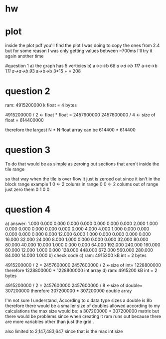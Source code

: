 # hw

# plot     
inside the plot pdf you'll find the plot I was doing to copy the ones from 2.4 but
for some reason I was only getting values between ~700ms
I'll try it again another time 

#question 1
a) the graph has 5 verticies
b) 
a->c->b 6*8
a->d->b 11*7
a->e->b 1*11
a->a->b 9*3
a->b->b 3*15
      + = 208

# question 2
ram: 4915200000 k 
float = 4 bytes

4915200000 / 2 <- float * float = 2457600000
2457600000 / 4 <- size of float = 614400000

therefore the largest N * N float array can be 614400 * 614400

# question 3
To do that would be as simple as zeroing out sections that aren't inside the tile range

so that way when the tile is over flow it just is zeroed out since it isn't in the block range
example
1 0 <- 2 colums in range 0 0 <- 2 colums out of range just zero them
0 1                      0 0

# question 4
a) answer:
 1.000   0.000   0.000   0.000   0.000   0.000   0.000   0.000
  2.000   1.000   0.000   0.000   0.000   0.000   0.000   0.000
  4.000   4.000   1.000   0.000   0.000   0.000   0.000   0.000
  8.000  12.000   6.000   1.000   0.000   0.000   0.000   0.000
 16.000  32.000  24.000   8.000   1.000   0.000   0.000   0.000
 32.000  80.000  80.000  40.000  10.000   1.000   0.000   0.000
 64.000 192.000 240.000 160.000  60.000  12.000   1.000   0.000
128.000 448.000 672.000 560.000 280.000  84.000  14.000   1.000
b)
check code
c)
ram: 4915200 kB 
int = 2 bytes

4915200000 / 2 = 2457600000
2457600000 / 2 <-size of int= 1228800000
therefore 1228800000 * 1228800000 int array
d)
ram: 4915200 kB 
int = 2 bytes

4915200000 / 2 = 2457600000
2457600000 / 8 <-size of double= 307200000
therefore 307200000 * 307200000 double array

I'm not sure  I understand, According to c data type sizes a double is 8b therefore there would be a smaller size of doubles allowed
according to my calculations the max size would be: a 307200000 * 307200000 matrix  but there would be problems since when creating it 
ram runs out because there are more variables other than just the grid .

also limited to 2,147,483,647 since that is the max int size